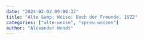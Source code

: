 ```yaml
---
date: "2024-02-02 09:00:32"
title: "Alte &amp; Weise: Buch der Freunde, 1922"
categories: ["alte-weise", "spreu-weizen"]
author: "Alexander Wendt"
---
```



